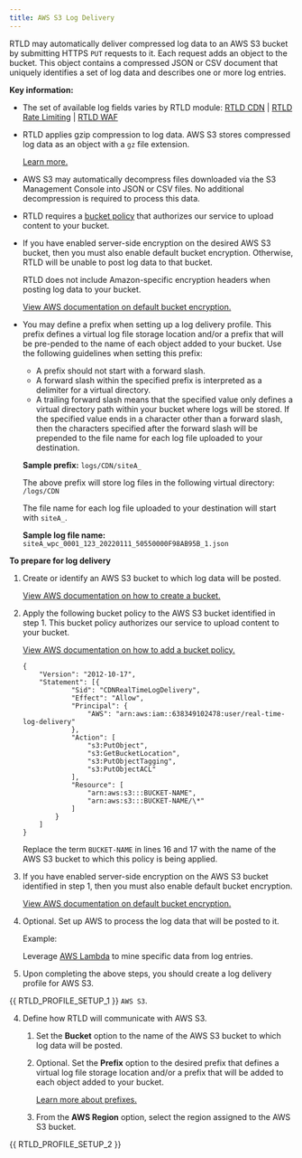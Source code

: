 ```yaml
---
title: AWS S3 Log Delivery
---
```


RTLD may automatically deliver compressed log data to an AWS S3 bucket by submitting HTTPS `PUT` requests to it. Each request adds an object to the bucket. This object contains a compressed JSON or CSV document that uniquely identifies a set of log data and describes one or more log entries.

**Key information:**

-   The set of available log fields varies by RTLD module: [RTLD CDN](/guides/logs/rtld/log_fields_rtld_cdn) | [RTLD Rate Limiting](/guides/logs/rtld/log_fields_rtld_rate_limiting) | [RTLD WAF](/guides/logs/rtld/log_fields_rtld_waf)
-   RTLD applies gzip compression to log data. AWS S3 stores compressed log data as an object with a `gz` file extension.
    
    [Learn more.](/guides/logs/rtld/log_file_naming_convention)
    
-   AWS S3 may automatically decompress files downloaded via the S3 Management Console into JSON or CSV files. No additional decompression is required to process this data.
-   RTLD requires a [bucket policy](#bucket-policy) that authorizes our service to upload content to your bucket.
-   If you have enabled server-side encryption on the desired AWS S3 bucket, then you must also enable default bucket encryption. Otherwise, RTLD will be unable to post log data to that bucket.

    <Callout type="info">

    
      RTLD does not include Amazon-specific encryption headers when posting log data to your bucket.

    </Callout>

    [View AWS documentation on default bucket encryption.](https://docs.aws.amazon.com/AmazonS3/latest/userguide/default-bucket-encryption.html)

    <a id="log-file-prefix" />

-   You may define a prefix when setting up a log delivery profile. This prefix defines a virtual log file storage location and/or a prefix that will be pre-pended to the name of each object added to your bucket. Use the following guidelines when setting this prefix:
    
    -   A prefix should not start with a forward slash.
    -   A forward slash within the specified prefix is interpreted as a delimiter for a virtual directory.
    -   A trailing forward slash means that the specified value only defines a virtual directory path within your bucket where logs will be stored. If the specified value ends in a character other than a forward slash, then the characters specified after the forward slash will be prepended to the file name for each log file uploaded to your destination.
        
    **Sample prefix:** `logs/CDN/siteA_`
        
    The above prefix will store log files in the following virtual directory: `/logs/CDN`
        
    The file name for each log file uploaded to your destination will start with `siteA_`.
        
    **Sample log file name:** `siteA_wpc_0001_123_20220111_50550000F98AB95B_1.json`

**To prepare for log delivery**

1.  Create or identify an AWS S3 bucket to which log data will be posted.
    
    [View AWS documentation on how to create a bucket.](https://docs.aws.amazon.com/AmazonS3/latest/user-guide/create-bucket.html)

    <a id="bucket-policy" />
    
2.  Apply the following bucket policy to the AWS S3 bucket identified in step 1. This bucket policy authorizes our service to upload content to your bucket.
    
    [View AWS documentation on how to add a bucket policy.](https://docs.aws.amazon.com/AmazonS3/latest/userguide/add-bucket-policy.html)

    ```AWS-S3-Bucket-Policy
    {
    	"Version": "2012-10-17",
    	"Statement": [{
    			"Sid": "CDNRealTimeLogDelivery",
    			"Effect": "Allow",
    			"Principal": {
    				"AWS": "arn:aws:iam::638349102478:user/real-time-log-delivery"
    			},
    			"Action": [
    				"s3:PutObject",
    				"s3:GetBucketLocation",
    				"s3:PutObjectTagging",
    				"s3:PutObjectACL"
    			],
    			"Resource": [
    				"arn:aws:s3:::BUCKET-NAME",
    				"arn:aws:s3:::BUCKET-NAME/\*"
    			]
    		}
    	]
    }
    ```

    <Callout type="important">

    
      Replace the term `BUCKET-NAME` in lines 16 and 17 with the name of the AWS S3 bucket to which this policy is being applied.

    </Callout>

3.  If you have enabled server-side encryption on the AWS S3 bucket identified in step 1, then you must also enable default bucket encryption.
    
    [View AWS documentation on default bucket encryption.](https://docs.aws.amazon.com/AmazonS3/latest/userguide/default-bucket-encryption.html)
    
4.  Optional. Set up AWS to process the log data that will be posted to it.
    
    Example:
    
    Leverage [AWS Lambda](https://aws.amazon.com/documentation/lambda/) to mine specific data from log entries.

5.  Upon completing the above steps, you should create a log delivery profile for AWS S3.

{{ RTLD_PROFILE_SETUP_1 }} `AWS S3`.

4.  Define how RTLD will communicate with AWS S3.

    1.  Set the **Bucket** option to the name of the AWS S3 bucket to which log data will be posted.

    2.  Optional. Set the **Prefix** option to the desired prefix that defines a virtual log file storage location and/or a prefix that will be added to each object added to your bucket.

        [Learn more about prefixes.](#log-file-prefix)

    3.  From the **AWS Region** option, select the region assigned to the AWS S3 bucket.

{{ RTLD_PROFILE_SETUP_2 }}
